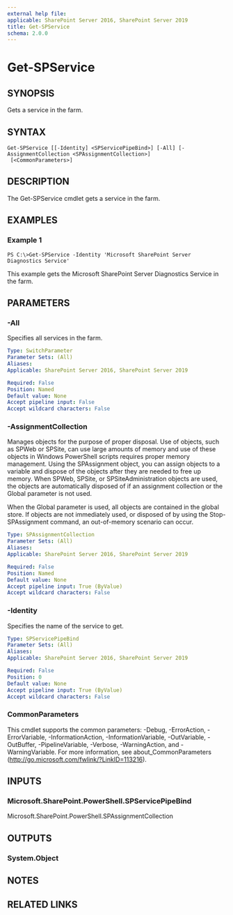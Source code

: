```yaml
---
external help file: 
applicable: SharePoint Server 2016, SharePoint Server 2019
title: Get-SPService
schema: 2.0.0
---
```


# Get-SPService

## SYNOPSIS
Gets a service in the farm.

## SYNTAX

```
Get-SPService [[-Identity] <SPServicePipeBind>] [-All] [-AssignmentCollection <SPAssignmentCollection>]
 [<CommonParameters>]
```

## DESCRIPTION
The Get-SPService cmdlet gets a service in the farm.

## EXAMPLES

### Example 1 
```
PS C:\>Get-SPService -Identity 'Microsoft SharePoint Server Diagnostics Service'
```

This example gets the Microsoft SharePoint Server Diagnostics Service in the farm.

## PARAMETERS

### -All
Specifies all services in the farm.

```yaml
Type: SwitchParameter
Parameter Sets: (All)
Aliases: 
Applicable: SharePoint Server 2016, SharePoint Server 2019

Required: False
Position: Named
Default value: None
Accept pipeline input: False
Accept wildcard characters: False
```

### -AssignmentCollection
Manages objects for the purpose of proper disposal. Use of objects, such as SPWeb or SPSite, can use large amounts of memory and use of these objects in Windows PowerShell scripts requires proper memory management. Using the SPAssignment object, you can assign objects to a variable and dispose of the objects after they are needed to free up memory. When SPWeb, SPSite, or SPSiteAdministration objects are used, the objects are automatically disposed of if an assignment collection or the Global parameter is not used.

When the Global parameter is used, all objects are contained in the global store. If objects are not immediately used, or disposed of by using the Stop-SPAssignment command, an out-of-memory scenario can occur.
```yaml
Type: SPAssignmentCollection
Parameter Sets: (All)
Aliases: 
Applicable: SharePoint Server 2016, SharePoint Server 2019

Required: False
Position: Named
Default value: None
Accept pipeline input: True (ByValue)
Accept wildcard characters: False
```

### -Identity
Specifies the name of the service to get.

```yaml
Type: SPServicePipeBind
Parameter Sets: (All)
Aliases: 
Applicable: SharePoint Server 2016, SharePoint Server 2019

Required: False
Position: 0
Default value: None
Accept pipeline input: True (ByValue)
Accept wildcard characters: False
```

### CommonParameters
This cmdlet supports the common parameters: -Debug, -ErrorAction, -ErrorVariable, -InformationAction, -InformationVariable, -OutVariable, -OutBuffer, -PipelineVariable, -Verbose, -WarningAction, and -WarningVariable. For more information, see about_CommonParameters (http://go.microsoft.com/fwlink/?LinkID=113216).

## INPUTS

### Microsoft.SharePoint.PowerShell.SPServicePipeBind
Microsoft.SharePoint.PowerShell.SPAssignmentCollection

## OUTPUTS

### System.Object

## NOTES

## RELATED LINKS

